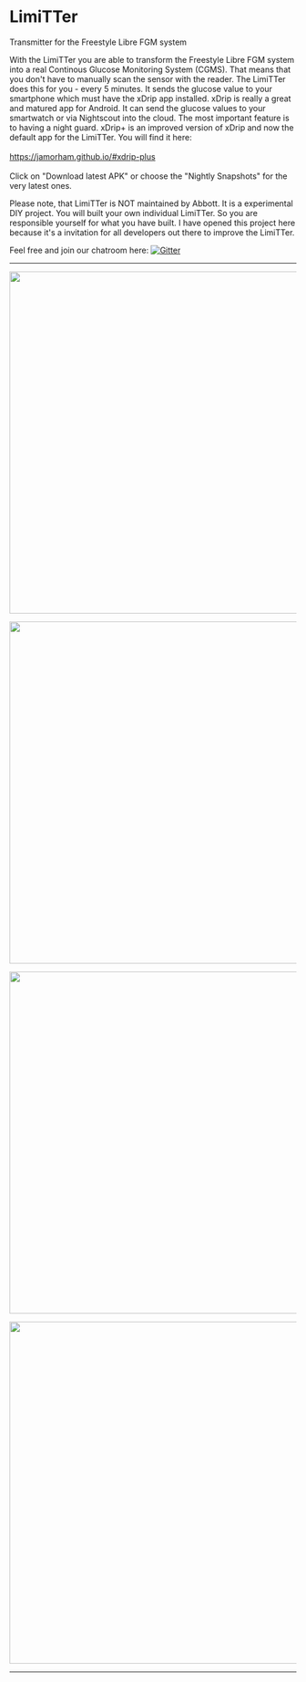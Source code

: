 # LimiTTer
Transmitter for the Freestyle Libre FGM system

With the LimiTTer you are able to transform the Freestyle Libre FGM system into a real
Continous Glucose Monitoring System (CGMS). That means that you don't have to manually
scan the sensor with the reader. The LimiTTer does this for you - every 5 minutes. It sends
the glucose value to your smartphone which must have the xDrip app installed. xDrip is really
a great and matured app for Android. It can send the glucose values to your smartwatch or
via Nightscout into the cloud. The most important feature is to having a night guard.
xDrip+ is an improved version of xDrip and now the default app for the LimiTTer.
You will find it here:</br></br>
<a href="https://jamorham.github.io/#xdrip-plus">https://jamorham.github.io/#xdrip-plus</a></br><br>
Click on "Download latest APK" or choose the "Nightly Snapshots" for the very latest ones.

Please note, that LimiTTer is NOT maintained by Abbott. It is a experimental DIY project.
You will built your own individual LimiTTer. So you are responsible yourself for what you
have built. I have opened this project here because it's a invitation for all developers
out there to improve the LimiTTer.

Feel free and join our chatroom here: [![Gitter](https://badges.gitter.im/JoernL/LimiTTer.svg)](https://gitter.im/JoernL/LimiTTer?utm_source=badge&utm_medium=badge&utm_campaign=pr-badge&utm_content=body_badge)
***

<a href="https://ibb.co/6y9ptk1"><img src="https://i.ibb.co/vcyrdSQ/IMG-1113.jpg" align="center" width="600" ></a>

<a href="https://ibb.co/VQkkvHX"><img src="https://i.ibb.co/MGJJR8q/IMG-1116.jpg" align="center" width="600" ></a>

<a href="https://ibb.co/3CG6fjc"><img src="https://i.ibb.co/MCWw8t7/IMG-1114.jpg" align="center" width="600" ></a>

<a href="https://ibb.co/BPMVVxJ"><img src="https://i.ibb.co/n0Jssvy/IMG-1016.jpg" align="center" width="600" ></a>

***
